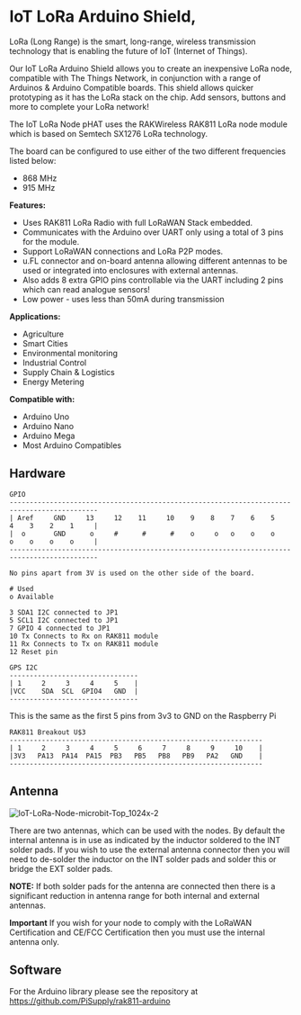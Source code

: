 # IoT LoRa Arduino Shield,

LoRa (Long Range) is the smart, long-range, wireless transmission technology that is enabling the future of
IoT (Internet of Things).

Our IoT LoRa Arduino Shield allows you to create an inexpensive LoRa node, compatible with The Things
Network, in conjunction with a range of Arduinos & Arduino Compatible boards. This shield allows quicker
prototyping as it has the LoRa stack on the chip. Add sensors, buttons and more to complete your LoRa
network!

The IoT LoRa Node pHAT uses the RAKWireless RAK811 LoRa node module which is based on Semtech
SX1276 LoRa technology.

The board can be configured to use either of the two different frequencies listed below:
* 868 MHz
* 915 MHz

**Features:**
* Uses RAK811 LoRa Radio with full LoRaWAN Stack embedded.
* Communicates with the Arduino over UART only using a total of 3 pins for the module.
* Support LoRaWAN connections and LoRa P2P modes.
* u.FL connector and on-board antenna allowing different antennas to be used or integrated into enclosures with external antennas.
* Also adds 8 extra GPIO pins controllable via the UART including 2 pins which can read analogue sensors!
* Low power - uses less than 50mA during transmission

**Applications:**
* Agriculture
* Smart Cities
* Environmental monitoring
* Industrial Control
* Supply Chain & Logistics
* Energy Metering

**Compatible with:**
* Arduino Uno
* Arduino Nano
* Arduino Mega
* Most Arduino Compatibles



## Hardware


```text
GPIO
--------------------------------------------------------------------------------------------
| Aref     GND     13     12    11     10    9    8    7    6    5    4    3    2    1     |
|  o       GND      o     #      #      #    o     o   o    o    o    o    o    o    o     |
--------------------------------------------------------------------------------------------

No pins apart from 3V is used on the other side of the board.

# Used
o Available

3 SDA1 I2C connected to JP1
5 SCL1 I2C connected to JP1
7 GPIO 4 connected to JP1
10 Tx Connects to Rx on RAK811 module
11 Rx Connects to Tx on RAK811 module
12 Reset pin

```

```text
GPS I2C
--------------------------------
| 1     2     3     4     5    |
|VCC    SDA  SCL  GPIO4   GND  |
--------------------------------
```
This is the same as the first 5 pins from 3v3 to GND on the Raspberry Pi

```text
RAK811 Breakout U$3
---------------------------------------------------------------
| 1     2     3     4     5     6     7     8     9     10    |
|3V3   PA13  PA14  PA15  PB3   PB5   PB8   PB9   PA2   GND    |
---------------------------------------------------------------
```
## Antenna
![IoT-LoRa-Node-microbit-Top_1024x-2](https://user-images.githubusercontent.com/1878314/58700166-45735f00-8397-11e9-9612-d2a22d5cedf2.png)

There are two antennas, which can be used with the nodes. By default the internal antenna is in use as indicated by the inductor soldered to the INT solder pads. If you wish to use the external antenna connector then you will need to de-solder the inductor on the INT solder pads and solder this or bridge the EXT solder pads.

**NOTE:** If both solder pads for the antenna are connected then there is a significant reduction in antenna range for both internal and external antennas.

**Important** If you wish for your node to comply with the LoRaWAN Certification and CE/FCC Certification then you must use the internal antenna only.

## Software

For the Arduino library please see the repository at https://github.com/PiSupply/rak811-arduino
